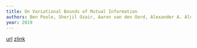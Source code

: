 ```yaml
---
title: On Variational Bounds of Mutual Information
authors: Ben Poole, Sherjil Ozair, Aaron van den Oord, Alexander A. Alemi, George Tucker
year: 2019
---
```

[url](http://arxiv.org/abs/1905.06922)
[zlink](zotero://select/items/@pooleVariationalBoundsMutual2019)
